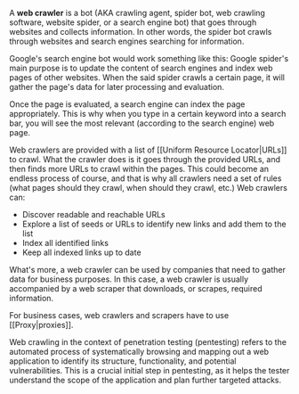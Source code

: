 A **web crawler** is a bot (AKA crawling agent, spider bot, web crawling software, website spider, or a search engine bot) that goes through websites and collects information. In other words, the spider bot crawls through websites and search engines searching for information.

Google's search engine bot would work something like this: Google spider's main purpose is to update the content of search engines and index web pages of other websites. When the said spider crawls a certain page, it will gather the page's data for later processing and evaluation.

Once the page is evaluated, a search engine can index the page appropriately. This is why when you type in a certain keyword into a search bar, you will see the most relevant (according to the search engine) web page.

Web crawlers are provided with a list of [[Uniform Resource Locator|URLs]] to crawl. What the crawler does is it goes through the provided URLs, and then finds more URLs to crawl within the pages. This could become an endless process of course, and that is why all crawlers need a set of rules (what pages should they crawl, when should they crawl, etc.) Web crawlers can:

- Discover readable and reachable URLs
- Explore a list of seeds or URLs to identify new links and add them to the list
- Index all identified links
- Keep all indexed links up to date

What's more, a web crawler can be used by companies that need to gather data for business purposes. In this case, a web crawler is usually accompanied by a web scraper that downloads, or scrapes, required information.

For business cases, web crawlers and scrapers have to use [[Proxy|proxies]].

Web crawling in the context of penetration testing (pentesting) refers to the automated process of systematically browsing and mapping out a web application to identify its structure, functionality, and potential vulnerabilities. This is a crucial initial step in pentesting, as it helps the tester understand the scope of the application and plan further targeted attacks.
